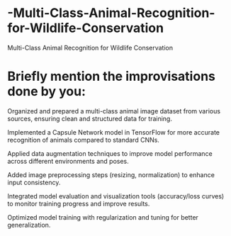 # -Multi-Class-Animal-Recognition-for-Wildlife-Conservation
 Multi-Class Animal Recognition for Wildlife Conservation

 # Briefly mention the improvisations done by you:

Organized and prepared a multi-class animal image dataset from various sources, ensuring clean and structured data for training.

Implemented a Capsule Network model in TensorFlow for more accurate recognition of animals compared to standard CNNs.

Applied data augmentation techniques to improve model performance across different environments and poses.

Added image preprocessing steps (resizing, normalization) to enhance input consistency.

Integrated model evaluation and visualization tools (accuracy/loss curves) to monitor training progress and improve results.

Optimized model training with regularization and tuning for better generalization.



